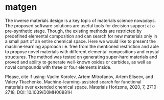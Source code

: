 # matgen
The inverse materials design is a key topic of materials science nowadays. The proposed software solutions are useful tools for decision support at a pre-synthetic stage. Though, the existing methods are restricted by predefined elemental composition and can search for new materials only in a small part of an entire chemical space. Here we would like to present the machine-learning approach i.e. free from the mentioned restriction and able to propose novel materials with different elemental compositions and crystal structures. The method was tested on generating super-hard materials and proved and ability to generate well-known oxides or carbides, as well as novel compounds with three or four elements inside.

Please, cite if using:
Vadim Korolev, Artem Mitrofanov, Artem Eliseev, and Valery Tkachenko. Machine-learning-assisted search for functional materials over extended chemical space. Materials Horizons, 2020, 7, 2710-2718, DOI: 10.1039/D0MH00881H
